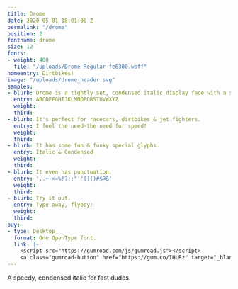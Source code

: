 ```yaml
---
title: Drome
date: 2020-05-01 18:01:00 Z
permalink: "/drome"
position: 2
fontname: drome
size: 12
fonts:
- weight: 400
  file: "/uploads/Drome-Regular-fe6300.woff"
homeentry: Dirtbikes!
image: "/uploads/drome_header.svg"
samples:
- blurb: Drome is a tightly set, condensed italic display face with a speedy nature.
  entry: ABCDEFGHIJKLMNOPQRSTUVWXYZ
  weight: 
  third: 
- blurb: It's perfect for racecars, dirtbikes & jet fighters.
  entry: I feel the need—the need for speed!
  weight: 
  third: 
- blurb: It has some fun & funky special glyphs.
  entry: Italic & Condensed
  weight: 
  third: 
- blurb: It even has punctuation.
  entry: ',.+-×=%!?:;"''[]{}#$@&'
  weight: 
  third: 
- blurb: Try it out.
  entry: Type away, flyboy!
  weight: 
  third: 
buy:
- type: Desktop
  format: One OpenType font.
  link: |-
    <script src="https://gumroad.com/js/gumroad.js"></script>
    <a class="gumroad-button" href="https://gum.co/IHLRz" target="_blank" data-gumroad-single-product="true">Name Your Price | Buy Now</a>
---
```


A speedy, condensed italic for fast dudes.
